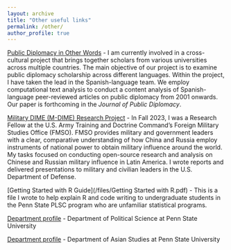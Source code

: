 ```yaml
---
layout: archive
title: "Other useful links"
permalink: /other/
author_profile: true
---
```


[Public Diplomacy in Other Words](https://pdother.netlify.app/) - I am currently involved in a cross-cultural project that brings together scholars from various universities across multiple countries. The main objective of our project is to examine public diplomacy scholarship across different languages. Within the project, I have taken the lead in the Spanish-language team. We employ computational text analysis to conduct a content analysis of Spanish-language peer-reviewed articles on public diplomacy from 2001 onwards.  Our paper is forthcoming in the <i>Journal of Public Diplomacy</i>.

[Military DIME (M-DIME) Research Project](https://fmso.tradoc.army.mil/military-dime-research-project/) - In Fall 2023, I was a Research Fellow at the U.S. Army Training and Doctrine Command’s Foreign Military Studies Office (FMSO). FMSO provides military and government leaders with a clear, comparative understanding of how China and Russia employ instruments of national power to obtain military influence around the world. My tasks focused on conducting open-source research and analysis on Chinese and Russian military influence in Latin America.	I wrote reports and delivered presentations to military and civilian leaders in the U.S. Department of Defense.

[Getting Started with R Guide](/files/Getting Started with R.pdf) - This is a file I wrote to help explain R and code writing to undergraduate students in the Penn State PLSC program who are unfamiliar statistical programs.

[Department profile](https://polisci.la.psu.edu/people/amv5718/) - Department of Political Science at Penn State University

[Department profile](https://asian.la.psu.edu/people/angel-m-villegas-cruz/) - Department of Asian Studies at Penn State University
